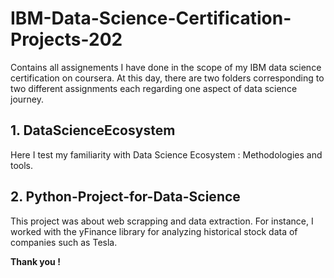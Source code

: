 # IBM-Data-Science-Certification-Projects-202
Contains all assignements I have done in the scope of my IBM data science certification on coursera.
At this day, there are two folders corresponding to two different assignments each regarding one aspect of data science journey.
## 1. DataScienceEcosystem
Here I test my familiarity with Data Science Ecosystem : Methodologies and tools.
## 2. Python-Project-for-Data-Science 
This project was about web scrapping and data extraction. For instance, I worked with the yFinance library for analyzing
historical stock data of companies such as Tesla.

**Thank you !**
